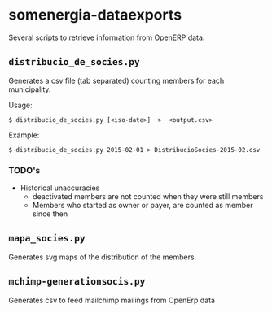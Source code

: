# somenergia-dataexports

Several scripts to retrieve information from OpenERP data.


## `distribucio_de_socies.py`

Generates a csv file (tab separated) counting members for each municipality.

Usage:

```
$ distribucio_de_socies.py [<iso-date>]  >  <output.csv>

```

Example:

```
$ distribucio_de_socies.py 2015-02-01 > DistribucioSocies-2015-02.csv

```

### TODO's


- Historical unaccuracies
    - deactivated members are not counted when they were still members
    - Members who started as owner or payer, are counted as member since then

## `mapa_socies.py`

Generates svg maps of the distribution of the members.




## `mchimp-generationsocis.py`

Generates csv to feed mailchimp mailings from OpenErp data






